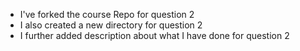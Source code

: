 * I've forked the course Repo for question 2
* I also created a new directory for question 2
* I further added description about what I have done for question 2
